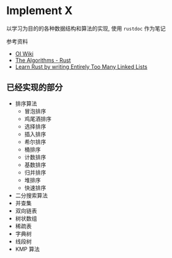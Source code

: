# Implement X

以学习为目的的各种数据结构和算法的实现, 使用 `rustdoc` 作为笔记

参考资料

- [OI Wiki](https://oi-wiki.org/)
- [The Algorithms - Rust](https://github.com/TheAlgorithms/Rust)
- [Learn Rust by writing Entirely Too Many Linked Lists](https://rust-unofficial.github.io/too-many-lists)

## 已经实现的部分

- 排序算法
  - 冒泡排序
  - 鸡尾酒排序
  - 选择排序
  - 插入排序
  - 希尔排序
  - 桶排序
  - 计数排序
  - 基数排序
  - 归并排序
  - 堆排序
  - 快速排序
- 二分搜索算法
- 并查集
- 双向链表
- 树状数组
- 稀疏表
- 字典树
- 线段树
- KMP 算法
